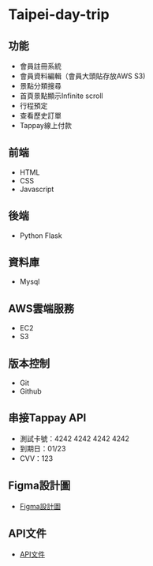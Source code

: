 # Taipei-day-trip

## 功能
* 會員註冊系統
* 會員資料編輯（會員大頭貼存放AWS S3)
* 景點分類搜尋
* 首頁景點顯示Infinite scroll
* 行程預定
* 查看歷史訂單
* Tappay線上付款

## 前端
* HTML
* CSS
* Javascript

## 後端
* Python Flask

## 資料庫
* Mysql

## AWS雲端服務
* EC2
* S3

## 版本控制
* Git
* Github

## 串接Tappay API
* 測試卡號：4242 4242 4242 4242
* 到期日：01/23
* CVV：123

## Figma設計圖
* [Figma設計圖](https://www.figma.com/file/MZkYBH31H5gyLoZoZq116j/Taipei-Trip-%E5%8F%B0%E5%8C%97%E4%B8%80%E6%97%A5%E9%81%8A-2.0?node-id=2%3A139)

## API文件
* [API文件](https://app.swaggerhub.com/apis-docs/padax/taipei-day-trip/1.1.0#/)
